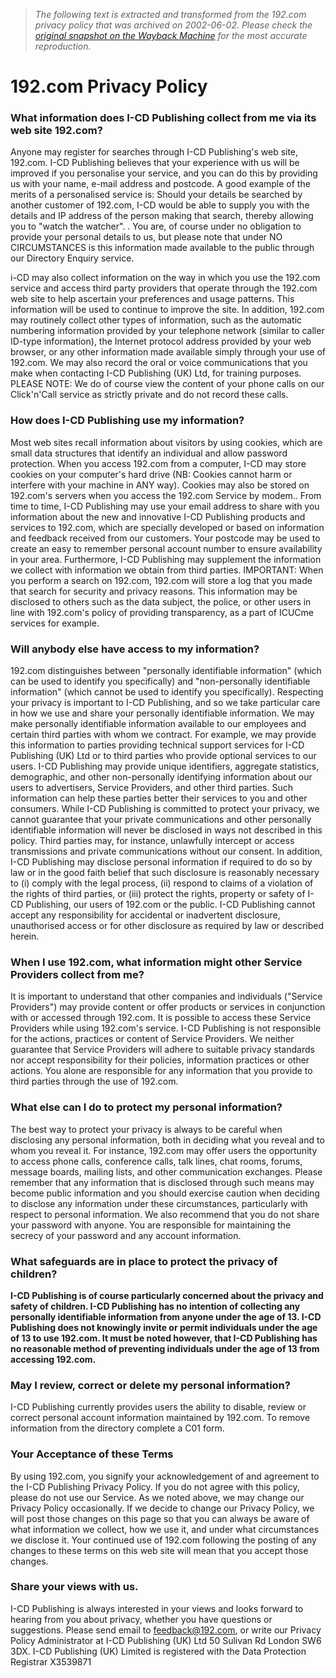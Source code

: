 > *The following text is extracted and transformed from the 192.com privacy policy that was archived on 2002-06-02. Please check the [original snapshot on the Wayback Machine](https://web.archive.org/web/20020602113526id_/http%3A//192.com/privacypolicy.cfm) for the most accurate reproduction.*

# 192.com Privacy Policy

### What information does I-CD Publishing collect from me via its web site 192.com?

  
Anyone may register for searches through I-CD Publishing's web site, 192.com. I-CD Publishing believes that your experience with us will be improved if you personalise your service, and you can do this by providing us with your name, e-mail address and postcode. A good example of the merits of a personalised service is: Should your details be searched by another customer of 192.com, I-CD would be able to supply you with the details and IP address of the person making that search, thereby allowing you to "watch the watcher". . You are, of course under no obligation to provide your personal details to us, but please note that under NO CIRCUMSTANCES is this information made available to the public through our Directory Enquiry service. 

i-CD may also collect information on the way in which you use the 192.com service and access third party providers that operate through the 192.com web site to help ascertain your preferences and usage patterns. This information will be used to continue to improve the site. In addition, 192.com may routinely collect other types of information, such as the automatic numbering information provided by your telephone network (similar to caller ID-type information), the Internet protocol address provided by your web browser, or any other information made available simply through your use of 192.com. We may also record the oral or voice communications that you make when contacting I-CD Publishing (UK) Ltd, for training purposes. PLEASE NOTE: We do of course view the content of your phone calls on our Click'n'Call service as strictly private and do not record these calls. 

### How does I-CD Publishing use my information?

  
Most web sites recall information about visitors by using cookies, which are small data structures that identify an individual and allow password protection. When you access 192.com from a computer, I-CD may store cookies on your computer's hard drive (NB: Cookies cannot harm or interfere with your machine in ANY way). Cookies may also be stored on 192.com's servers when you access the 192.com Service by modem.. From time to time, I-CD Publishing may use your email address to share with you information about the new and innovative I-CD Publishing products and services to 192.com, which are specially developed or based on information and feedback received from our customers. Your postcode may be used to create an easy to remember personal account number to ensure availability in your area. Furthermore, I-CD Publishing may supplement the information we collect with information we obtain from third parties.  IMPORTANT: When you perform a search on 192.com, 192.com will store a log that you made that search for security and privacy reasons. This information may be disclosed to others such as the data subject, the police, or other users in line with 192.com's policy of providing transparency, as a part of ICUCme services for example. 

### Will anybody else have access to my information?

  
192.com distinguishes between "personally identifiable information" (which can be used to identify you specifically) and "non-personally identifiable information" (which cannot be used to identify you specifically). Respecting your privacy is important to I-CD Publishing, and so we take particular care in how we use and share your personally identifiable information. We may make personally identifiable information available to our employees and certain third parties with whom we contract. For example, we may provide this information to parties providing technical support services for I-CD Publishing (UK) Ltd or to third parties who provide optional services to our users. I-CD Publishing may provide unique identifiers, aggregate statistics, demographic, and other non-personally identifying information about our users to advertisers, Service Providers, and other third parties. Such information can help these parties better their services to you and other consumers. While I-CD Publishing is committed to protect your privacy, we cannot guarantee that your private communications and other personally identifiable information will never be disclosed in ways not described in this policy. Third parties may, for instance, unlawfully intercept or access transmissions and private communications without our consent. In addition, I-CD Publishing may disclose personal information if required to do so by law or in the good faith belief that such disclosure is reasonably necessary to (i) comply with the legal process, (ii) respond to claims of a violation of the rights of third parties, or (iii) protect the rights, property or safety of I-CD Publishing, our users of 192.com or the public. I-CD Publishing cannot accept any responsibility for accidental or inadvertent disclosure, unauthorised access or for other disclosure as required by law or described herein. 

### When I use 192.com, what information might other Service Providers collect from me?

  
It is important to understand that other companies and individuals ("Service Providers") may provide content or offer products or services in conjunction with or accessed through 192.com. It is possible to access these Service Providers while using 192.com's service. I-CD Publishing is not responsible for the actions, practices or content of Service Providers. We neither guarantee that Service Providers will adhere to suitable privacy standards nor accept responsibility for their policies, information practices or other actions. You alone are responsible for any information that you provide to third parties through the use of 192.com. 

### What else can I do to protect my personal information?

  
The best way to protect your privacy is always to be careful when disclosing any personal information, both in deciding what you reveal and to whom you reveal it. For instance, 192.com may offer users the opportunity to access phone calls, conference calls, talk lines, chat rooms, forums, message boards, mailing lists, and other communication exchanges. Please remember that any information that is disclosed through such means may become public information and you should exercise caution when deciding to disclose any information under these circumstances, particularly with respect to personal information. We also recommend that you do not share your password with anyone. You are responsible for maintaining the secrecy of your password and any account information. 

### What safeguards are in place to protect the privacy of children?

  
**I-CD Publishing is of course particularly concerned about the privacy and safety of children. I-CD Publishing has no intention of collecting any personally identifiable information from anyone under the age of 13. I-CD Publishing does not knowingly invite or permit individuals under the age of 13 to use 192.com. It must be noted however, that I-CD Publishing has no reasonable method of preventing individuals under the age of 13 from accessing 192.com.**

### May I review, correct or delete my personal information?

  
I-CD Publishing currently provides users the ability to disable, review or correct personal account information maintained by 192.com. To remove information from the directory complete a C01 form. 

### Your Acceptance of these Terms

  
By using 192.com, you signify your acknowledgement of and agreement to the I-CD Publishing Privacy Policy. If you do not agree with this policy, please do not use our Service. As we noted above, we may change our Privacy Policy occasionally. If we decide to change our Privacy Policy, we will post those changes on this page so that you can always be aware of what information we collect, how we use it, and under what circumstances we disclose it. Your continued use of 192.com following the posting of any changes to these terms on this web site will mean that you accept those changes. 

### Share your views with us.

  
I-CD Publishing is always interested in your views and looks forward to hearing from you about privacy, whether you have questions or suggestions. Please send email to [feedback@192.com](mailto:feedback@192.com), or write our Privacy Policy Administrator at I-CD Publishing (UK) Ltd 50 Sulivan Rd London SW6 3DX. I-CD Publishing (UK) Limited is registered with the Data Protection Registrar X3539871
